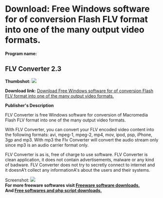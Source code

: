 # Download: Free Windows software for of conversion Flash FLV format into one of the many output video formats.

**Program name:**

## FLV Converter 2.3

  
**Thumbshot:** ![](http://www.freewarefiles.com/screenshot/flvconverter23_md.jpg)   
  
**Download link:** [Download Free Windows software for of conversion Flash FLV format into one of the many output video formats.](http://freesoftwares.boysofts.com/FLV-Converter_program_48612.html)  
  


**Publisher's Description**  
  


FLV Converter is free Windows software for conversion of Macromedia Flash FLV format into one of the many output video formats. 

With FLV Converter, you can convert your FLV encoded video content into the following formats: avi, mpeg-1, mpeg-2, mp4, mov, ipod, psp, iPhone, 3gp and mp3. With mp3 the Flv Converter will convert the audio stream only since mp3 is an audio carrier format only.

FLV Converter is as is, free of charge to use software. FLV Converter is clean application, it does not contain advertisements, malware or any kind of badware. FLV Converter does not try to secretly connect to internet and it doesnA't collect any informationA's about the users and their systems.

  
  
Screenshot: ![](http://www.freewarefiles.com/screenshot/flvconverter23.jpg)   
**For more freeware softwares visit [Freeware software downloads.](http://freesoftwares.boysofts.com/)**   
**And [Free softwares and php script downloads.](http://www.boysofts.com/)**
